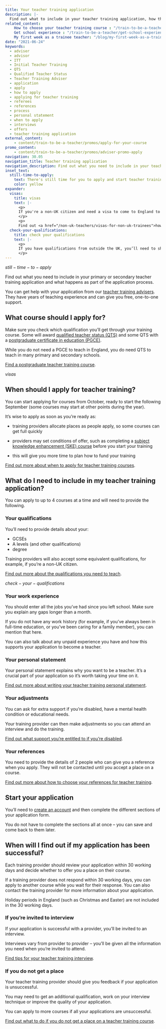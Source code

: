 ```yaml
---
title: Your teacher training application
description: |-
  Find out what to include in your teacher training application, how the process works and when to apply.
related_content:
    How to choose your teacher training course : "/train-to-be-a-teacher/how-to-choose-your-teacher-training-course"
    Get school experience : "/train-to-be-a-teacher/get-school-experience"
    My first week as a trainee teacher: "/blog/my-first-week-as-a-trainee-teacher"
date: "2021-06-24"
keywords:
  - adviser
  - advisor
  - ITT
  - Initial Teacher Training
  - QTS
  - Qualified Teacher Status
  - Teacher Training Adviser
  - application
  - apply
  - how to apply
  - applying for teacher training
  - referees
  - references
  - process
  - personal statement
  - when to apply
  - interviews
  - offers
  - teacher training application
external_content:
    - content/train-to-be-a-teacher/promos/apply-for-your-course
promo_content:
    - content/train-to-be-a-teacher/promos/adviser-promo-apply
navigation: 30.05
navigation_title: Teacher training application
navigation_description: Find out what you need to include in your teacher training application and when to apply.
inset_text:
  still-time-to-apply:
    text: There's still time for you to apply and start teacher training this September. <a href="/landing/still-time-to-apply">Learn how you can find the right course for you and get help with your application</a>.
    color: yellow
expander:
  visas:
    title: visas
    text: |-
      <p>
      If you're a non-UK citizen and need a visa to come to England to train to teach, you need to make sure the course you’re applying for sponsors visas.  
      </p>
      <p>
      Find out <a href="/non-uk-teachers/visas-for-non-uk-trainees">how to apply for a visa to train to teach in England</a>.</p>
  check-your-qualifications:
    title: check your qualifications
    text: |-
      <p>
      If you have qualifications from outside the UK, you’ll need to show that they meet the standards set for teacher training in England. You can <a href="/non-uk-teachers/non-uk-qualifications">get help comparing English and international qualifications</a>. 
      </p>
---
```


$still-time-to-apply$

Find out what you need to include in your primary or secondary teacher training application and what happens as part of the application process. 

You can get help with your application from our [teacher training advisers](/teacher-training-advisers). They have years of teaching experience and can give you free, one-to-one support. 

## What course should I apply for? 

Make sure you check which qualification you’ll get through your training course. Some will award [qualified teacher status (QTS)](/train-to-be-a-teacher/what-is-qts) and some QTS with a [postgraduate certificate in education (PGCE)](/train-to-be-a-teacher/what-is-a-pgce).

While you do not need a PGCE to teach in England, you do need QTS to teach in many primary and secondary schools.

[Find a postgraduate teacher training course](https://www.find-postgraduate-teacher-training.service.gov.uk/). 

$visas$

## When should I apply for teacher training? 

You can start applying for courses from October, ready to start the following September (some courses may start at other points during the year).

It’s wise to apply as soon as you’re ready as:

* training providers allocate places as people apply, so some courses can get full quickly 

* providers may set conditions of offer, such as completing a [subject knowledge enhancement (SKE) course](/how-to-apply-for-teacher-training/subject-knowledge-enhancement) before you start your training 

* this will give you more time to plan how to fund your training 

<p> <a href="/how-to-apply-for-teacher-training/when-to-apply-for-teacher-training">Find out more about when to apply for teacher training courses</a>.</p>


## What do I need to include in my teacher training application? 

You can apply to up to 4 courses at a time and will need to provide the following. 

### Your qualifications 

You’ll need to provide details about your: 

* GCSEs 
* A levels (and other qualifications) 
* degree 

Training providers will also accept some equivalent qualifications, for example, if you’re a non-UK citizen. 

[Find out more about the qualifications you need to teach](/is-teaching-right-for-me/qualifications-you-need-to-teach).

$check-your-qualifications$

### Your work experience 

You should enter all the jobs you’ve had since you left school. Make sure you explain any gaps longer than a month. 

If you do not have any work history (for example, if you’ve always been in full-time education, or you’ve been caring for a family member), you can mention that here. 

You can also talk about any unpaid experience you have and how this supports your application to become a teacher. 

### Your personal statement 

Your personal statement explains why you want to be a teacher. It’s a crucial part of your application so it’s worth taking your time on it. 

[Find out more about writing your teacher training personal statement](/how-to-apply-for-teacher-training/teacher-training-personal-statement). 

### Your adjustments 

You can ask for extra support if you’re disabled, have a mental health condition or educational needs. 

Your training provider can then make adjustments so you can attend an interview and do the training. 

[Find out what support you’re entitled to if you’re disabled](/funding-and-support/if-youre-disabled). 

### Your references 

You need to provide the details of 2 people who can give you a reference when you apply. They will not be contacted until you accept a place on a course. 

[Find out more about how to choose your references for teacher training](/how-to-apply-for-teacher-training/teacher-training-references).

## Start your application

You’ll need to [create an account](https://www.apply-for-teacher-training.service.gov.uk/candidate/account) and then complete the different sections of your application form.

You do not have to complete the sections all at once – you can save and come back to them later.

## When will I find out if my application has been successful? 

Each training provider should review your application within 30 working days and decide whether to offer you a place on their course.

If a training provider does not respond within 30 working days, you can apply to another course while you wait for their response. You can also contact the training provider for more information about your application.

Holiday periods in England (such as Christmas and Easter) are not included in the 30 working days.

### If you’re invited to interview 

If your application is successful with a provider, you’ll be invited to an interview. 

Interviews vary from provider to provider – you’ll be given all the information you need when you’re invited to attend. 

[Find tips for your teacher training interview](/how-to-apply-for-teacher-training/teacher-training-interview). 

### If you do not get a place 

Your teacher training provider should give you feedback if your application is unsuccessful. 

You may need to get an additional qualification, work on your interview technique or improve the quality of your application. 

You can apply to more courses if all your applications are unsuccessful. 

[Find out what to do if you do not get a place on a teacher training course](/how-to-apply-for-teacher-training/if-your-application-is-unsuccessful). 
